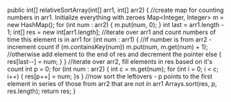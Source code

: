 public int[] relativeSortArray(int[] arr1, int[] arr2) {
//create map for counting numbers in arr1. Initialize everything with zeroes
Map<Integer, Integer> m = new HashMap();
for (int num : arr2) {
m.put(num, 0);
}
int last = arr1.length - 1;
int[] res = new int[arr1.length];
//iterate over arr1  and count numbers of time this element is in arr1
for (int num : arr1) {
//if number is from arr2 - increment count
if (m.containsKey(num))
m.put(num, m.get(num) + 1);
//otherwise add element to the end of res and decrement the pointer
else {
res[last--] = num;
}
}
//iterate over arr2, fill elements in res based on it's count
int p = 0;
for (int num : arr2) {
int c = m.get(num);
for (int i = 0; i < c; i++) {
res[p++] = num;
}s
}
//now sort the leftovers - p points to the first element in series of those from arr2 that are not in arr1
Arrays.sort(res, p, res.length);
return res;
}